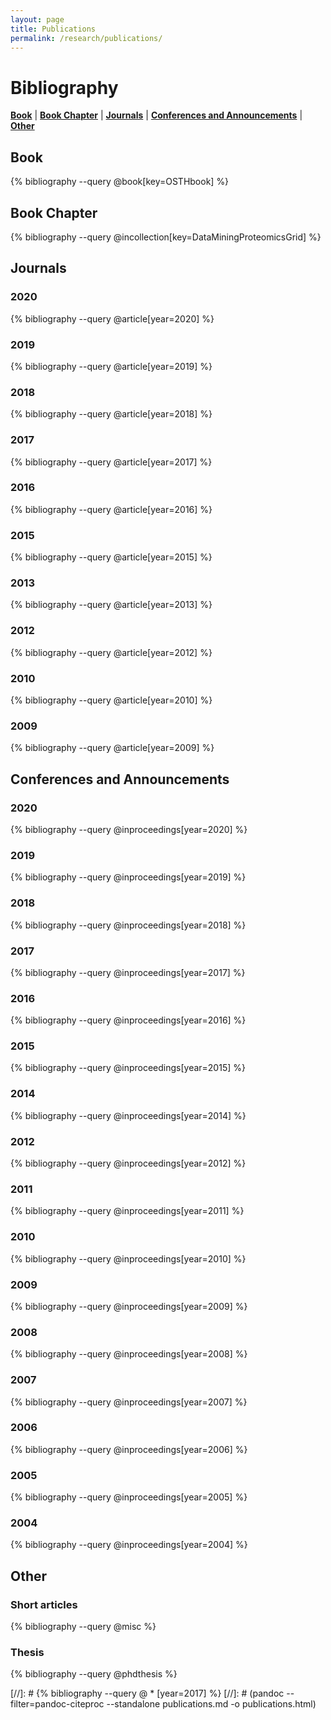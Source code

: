```yaml
---
layout: page
title: Publications
permalink: /research/publications/
---
```


# Bibliography

[**Book**](#book)  |  [**Book Chapter**](#book-chapter)  |  [**Journals**](#journals)  |  [**Conferences and Announcements**](#conferences-and-announcements)  |  [**Other**](#other)

## Book

{% bibliography --query @book[key=OSTHbook] %}

## Book Chapter

{% bibliography --query @incollection[key=DataMiningProteomicsGrid] %}

## Journals

### 2020

{% bibliography --query @article[year=2020] %}

### 2019

{% bibliography --query @article[year=2019] %}

### 2018

{% bibliography --query @article[year=2018] %}

### 2017

{% bibliography --query @article[year=2017] %}

### 2016

{% bibliography --query @article[year=2016] %}

### 2015

{% bibliography --query @article[year=2015] %}

### 2013

{% bibliography --query @article[year=2013] %}

### 2012

{% bibliography --query @article[year=2012] %}

### 2010

{% bibliography --query @article[year=2010] %}

### 2009

{% bibliography --query @article[year=2009] %}


## Conferences and Announcements

### 2020

{% bibliography --query @inproceedings[year=2020] %}

### 2019

{% bibliography --query @inproceedings[year=2019] %}

### 2018

{% bibliography --query @inproceedings[year=2018] %}

### 2017

{% bibliography --query @inproceedings[year=2017] %}

### 2016

{% bibliography --query @inproceedings[year=2016] %}

### 2015

{% bibliography --query @inproceedings[year=2015] %}

### 2014

{% bibliography --query @inproceedings[year=2014] %}

### 2012

{% bibliography --query @inproceedings[year=2012] %}

### 2011

{% bibliography --query @inproceedings[year=2011] %}

### 2010

{% bibliography --query @inproceedings[year=2010] %}

### 2009

{% bibliography --query @inproceedings[year=2009] %}

### 2008

{% bibliography --query @inproceedings[year=2008] %}

### 2007

{% bibliography --query @inproceedings[year=2007] %}

### 2006

{% bibliography --query @inproceedings[year=2006] %}

### 2005

{% bibliography --query @inproceedings[year=2005] %}

### 2004

{% bibliography --query @inproceedings[year=2004] %}


## Other

### Short articles

{% bibliography --query @misc %}

### Thesis

{% bibliography --query @phdthesis %}


[//]: # {% bibliography --query @ \* [year=2017] %}
[//]: # (pandoc --filter=pandoc-citeproc --standalone publications.md -o publications.html)
